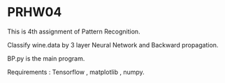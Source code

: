 # PRHW04
This is 4th assignment of Pattern Recognition.

Classify wine.data by 3 layer Neural Network and Backward propagation.

BP.py is the main program.

Requirements : Tensorflow , matplotlib , numpy.
